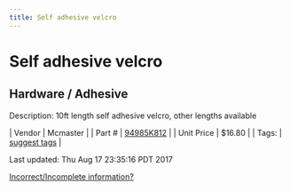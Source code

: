 ```yaml
---
title: Self adhesive velcro
---
```


# Self adhesive velcro
## Hardware / Adhesive
Description: 	10ft length self adhesive velcro, other lengths available 

| Vendor | Mcmaster | 
| Part # | [94985K812](https://www.mcmaster.com/#94985K812) | 
| Unit Price | $16.80 | 
| Tags: | [suggest tags](https://docs.google.com/forms/d/e/1FAIpQLSeWyY8v3RgOty-MyWmh9U0iivNYN_molChYyS-0U-o-kOAv_g/viewform) | 

Last updated: Thu Aug 17 23:35:16 PDT 2017

 [Incorrect/Incomplete information?](https://docs.google.com/forms/d/e/1FAIpQLSeWyY8v3RgOty-MyWmh9U0iivNYN_molChYyS-0U-o-kOAv_g/viewform)